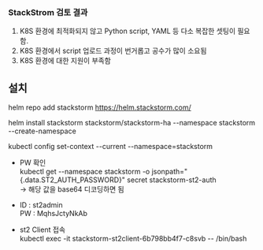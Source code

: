 
### StackStrom 검토 결과
1. K8S 환경에 최적화되지 않고 Python script, YAML 등 다소 복잡한 셋팅이 필요함.
2. K8S 환경에서 script 업로드 과정이 번거롭고 공수가 많이 소요됨
3. K8S 환경에 대한 지원이 부족함


## 설치
helm repo add stackstorm https://helm.stackstorm.com/

helm install stackstorm stackstorm/stackstorm-ha --namespace stackstorm --create-namespace

kubectl config set-context --current --namespace=stackstorm

- PW 확인 <br> 
kubectl get --namespace stackstorm -o jsonpath="{.data.ST2_AUTH_PASSWORD}" secret stackstorm-st2-auth <br>
-> 해당 값을 base64 디코딩하면 됨


- ID : st2admin <br>
 PW : MqhsJctyNkAb

- st2 Client 접속 <br>
kubectl exec -it stackstorm-st2client-6b798bb4f7-c8svb -- /bin/bash